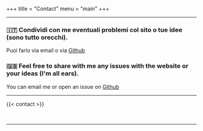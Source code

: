 +++
title = "Contact"
menu = "main"
+++

* * *

### 🇮🇹 Condividi con me eventuali problemi col sito o tue idee (sono tutto orecchi).

Puoi farlo via email o via [Github](https://github.com/TIT8/polimi-elettronica/issues/new)

### 🇬🇧 Feel free to share with me any issues with the website or your ideas (I'm all ears).

You can email me or open an issue on [Github](https://github.com/TIT8/polimi-elettronica/issues/new)

* * *

{{< contact >}}

&nbsp;

* * *
